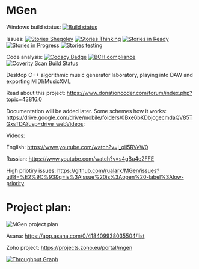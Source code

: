 # MGen
Windows build status: [![Build status](https://ci.appveyor.com/api/projects/status/55ruiwxsc0maepvk?svg=true)](https://ci.appveyor.com/project/rualark/mgen)

Issues: [![Stories Shegolev](https://badge.waffle.io/rualark/MGen.png?label=shegolev&title=Shegolev)](http://waffle.io/rualark/MGen)
[![Stories Thinking](https://badge.waffle.io/rualark/MGen.png?label=thinking&title=Thinking)](http://waffle.io/rualark/MGen)
[![Stories in Ready](https://badge.waffle.io/rualark/MGen.png?label=ready&title=Ready)](http://waffle.io/rualark/MGen) 
[![Stories in Progress](https://badge.waffle.io/rualark/MGen.png?label=in%20progress&title=In%20progress)](http://waffle.io/rualark/MGen)
[![Stories testing](https://badge.waffle.io/rualark/MGen.png?label=testing&title=Testing)](http://waffle.io/rualark/MGen)

Code analysis: [![Codacy Badge](https://api.codacy.com/project/badge/Grade/73206f26408f420bb4f89c751963aef5)](https://www.codacy.com/app/rualark/MGen?utm_source=github.com&amp;utm_medium=referral&amp;utm_content=rualark/MGen&amp;utm_campaign=Badge_Grade)
[![BCH compliance](https://bettercodehub.com/edge/badge/rualark/MGen?branch=master)](https://bettercodehub.com/)
[![Coverity Scan Build Status](https://scan.coverity.com/projects/13485/badge.svg)](https://scan.coverity.com/projects/rualark-mgen)

Desktop C++ algorithmic music generator laboratory, playing into DAW and exporting MIDI/MusicXML

Read about this project: https://www.donationcoder.com/forum/index.php?topic=43816.0

Documentation will be added later. Some schemes how it works: https://drive.google.com/drive/mobile/folders/0Bxe6bKDbjcgecmdaQV85TGxsTDA?usp=drive_webVideos:

Videos:

English: https://www.youtube.com/watch?v=j_olI5RVeW0

Russian: https://www.youtube.com/watch?v=s4gBu4e2FFE

High priotiry issues: https://github.com/rualark/MGen/issues?utf8=%E2%9C%93&q=is%3Aissue%20is%3Aopen%20-label%3Alow-priority

# Project plan:

![MGen project plan](http://i.imgur.com/mo0K2rR.png "MGen project plan")

Asana: https://app.asana.com/0/418409938035504/list

Zoho project: https://projects.zoho.eu/portal/mgen

[![Throughput Graph](https://graphs.waffle.io/rualark/MGen/throughput.svg)](https://waffle.io/rualark/MGen/metrics/throughput)
